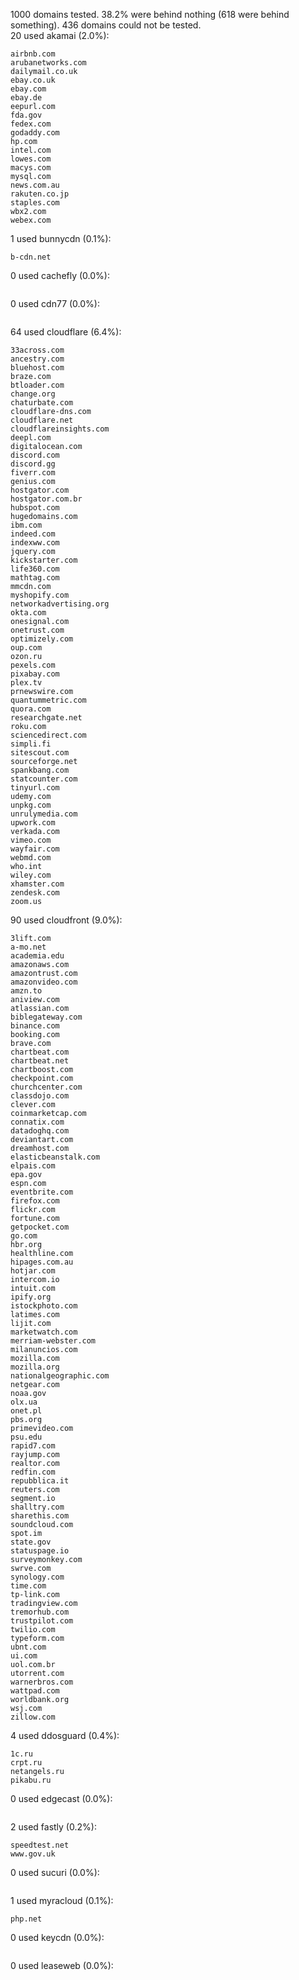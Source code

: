 1000 domains tested. 38.2% were behind nothing (618 were behind something). 436 domains could not be tested.<br>
20 used akamai (2.0%):
```
airbnb.com
arubanetworks.com
dailymail.co.uk
ebay.co.uk
ebay.com
ebay.de
eepurl.com
fda.gov
fedex.com
godaddy.com
hp.com
intel.com
lowes.com
macys.com
mysql.com
news.com.au
rakuten.co.jp
staples.com
wbx2.com
webex.com
```

1 used bunnycdn (0.1%):
```
b-cdn.net
```

0 used cachefly (0.0%):
```

```

0 used cdn77 (0.0%):
```

```

64 used cloudflare (6.4%):
```
33across.com
ancestry.com
bluehost.com
braze.com
btloader.com
change.org
chaturbate.com
cloudflare-dns.com
cloudflare.net
cloudflareinsights.com
deepl.com
digitalocean.com
discord.com
discord.gg
fiverr.com
genius.com
hostgator.com
hostgator.com.br
hubspot.com
hugedomains.com
ibm.com
indeed.com
indexww.com
jquery.com
kickstarter.com
life360.com
mathtag.com
mmcdn.com
myshopify.com
networkadvertising.org
okta.com
onesignal.com
onetrust.com
optimizely.com
oup.com
ozon.ru
pexels.com
pixabay.com
plex.tv
prnewswire.com
quantummetric.com
quora.com
researchgate.net
roku.com
sciencedirect.com
simpli.fi
sitescout.com
sourceforge.net
spankbang.com
statcounter.com
tinyurl.com
udemy.com
unpkg.com
unrulymedia.com
upwork.com
verkada.com
vimeo.com
wayfair.com
webmd.com
who.int
wiley.com
xhamster.com
zendesk.com
zoom.us
```

90 used cloudfront (9.0%):
```
3lift.com
a-mo.net
academia.edu
amazonaws.com
amazontrust.com
amazonvideo.com
amzn.to
aniview.com
atlassian.com
biblegateway.com
binance.com
booking.com
brave.com
chartbeat.com
chartbeat.net
chartboost.com
checkpoint.com
churchcenter.com
classdojo.com
clever.com
coinmarketcap.com
connatix.com
datadoghq.com
deviantart.com
dreamhost.com
elasticbeanstalk.com
elpais.com
epa.gov
espn.com
eventbrite.com
firefox.com
flickr.com
fortune.com
getpocket.com
go.com
hbr.org
healthline.com
hipages.com.au
hotjar.com
intercom.io
intuit.com
ipify.org
istockphoto.com
latimes.com
lijit.com
marketwatch.com
merriam-webster.com
milanuncios.com
mozilla.com
mozilla.org
nationalgeographic.com
netgear.com
noaa.gov
olx.ua
onet.pl
pbs.org
primevideo.com
psu.edu
rapid7.com
rayjump.com
realtor.com
redfin.com
repubblica.it
reuters.com
segment.io
shalltry.com
sharethis.com
soundcloud.com
spot.im
state.gov
statuspage.io
surveymonkey.com
swrve.com
synology.com
time.com
tp-link.com
tradingview.com
tremorhub.com
trustpilot.com
twilio.com
typeform.com
ubnt.com
ui.com
uol.com.br
utorrent.com
warnerbros.com
wattpad.com
worldbank.org
wsj.com
zillow.com
```

4 used ddosguard (0.4%):
```
1c.ru
crpt.ru
netangels.ru
pikabu.ru
```

0 used edgecast (0.0%):
```

```

2 used fastly (0.2%):
```
speedtest.net
www.gov.uk
```

0 used sucuri (0.0%):
```

```

1 used myracloud (0.1%):
```
php.net
```

0 used keycdn (0.0%):
```

```

0 used leaseweb (0.0%):
```

```
